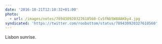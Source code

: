 ```yaml
---
date: '2016-10-21T12:10:32+01:00'
photo:
  - url: /images/notes/789430920327618560-CvSfNb5W8AAKby4.jpg
syndicated: 'https://twitter.com/roobottom/status/789430920327618560'
---
```

Lisbon sunrise. 
